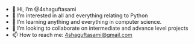 - 👋 Hi, I’m @4shaguftasami
- 👀 I’m interested in all and everything relating to Python
- 🌱 I’m learning anything and everything in computer science. 
- 💞️ I’m looking to collaborate on intermediate and advance level projects
- 📫 How to reach me: 4shaguftasami@gmail.com

<!---
4shaguftasami/4shaguftasami is a ✨ special ✨ repository because its `README.md` (this file) appears on your GitHub profile.
You can click the Preview link to take a look at your changes.
--->
